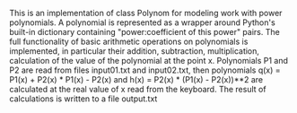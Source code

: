 This is an implementation of class Polynom for modeling work with power polynomials. A polynomial is represented as a wrapper around Python's built-in dictionary 
containing "power:coefficient of this power" pairs. The full functionality of basic arithmetic operations on polynomials is implemented, in particular their addition, 
subtraction, multiplication, calculation of the value of the polynomial at the point x. 
Polynomials P1 and P2 are read from files input01.txt and input02.txt, then polynomials q(x) = P1(x) + P2(x) * P1(x) - P2(x) and 
h(x) = P2(x) * (P1(x) - P2(x))**2 are calculated at the real value of x read from the keyboard. The result of calculations is written to a file output.txt

